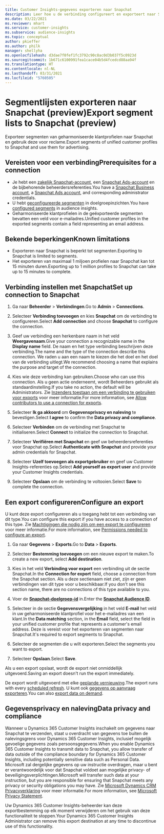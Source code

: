 ```yaml
---
title: Customer Insights-gegevens exporteren naar Snapchat
description: Leer hoe u de verbinding configureert en exporteert naar Snapchat.
ms.date: 03/22/2021
ms.reviewer: mhart
ms.service: customer-insights
ms.subservice: audience-insights
ms.topic: conceptual
author: pkieffer
ms.author: philk
manager: shellyha
ms.openlocfilehash: d3dae7f0fef1fc3792c90c8ac0d3b037f5c0923d
ms.sourcegitcommit: 1b671c6100991fea1cace04b5d4fcedcd88aa94f
ms.translationtype: HT
ms.contentlocale: nl-NL
ms.lasthandoff: 03/31/2021
ms.locfileid: "5760505"
---
```

# <a name="export-segment-lists-to-snapchat-preview"></a><span data-ttu-id="be69a-103">Segmentlijsten exporteren naar Snapchat (preview)</span><span class="sxs-lookup"><span data-stu-id="be69a-103">Export segment lists to Snapchat (preview)</span></span>

<span data-ttu-id="be69a-104">Exporteer segmenten van geharmoniseerde klantprofielen naar Snapchat en gebruik deze voor reclame.</span><span class="sxs-lookup"><span data-stu-id="be69a-104">Export segments of unified customer profiles to Snapchat and use them for advertising.</span></span> 

## <a name="prerequisites-for-a-connection"></a><span data-ttu-id="be69a-105">Vereisten voor een verbinding</span><span class="sxs-lookup"><span data-stu-id="be69a-105">Prerequisites for a connection</span></span>

-   <span data-ttu-id="be69a-106">Je hebt een [zakelijk Snapchat-account](https://business.snapchat.com/), een [Snapchat Ads-account](https://ads.snapchat.com/) en de bijbehorende beheerdersreferenties.</span><span class="sxs-lookup"><span data-stu-id="be69a-106">You have a [Snapchat Business account](https://business.snapchat.com/), a [Snapchat Ads account](https://ads.snapchat.com/), and corresponding administrator credentials.</span></span>
-   <span data-ttu-id="be69a-107">U hebt [geconfigureerde segmenten](segments.md) in doelgroepinzichten.</span><span class="sxs-lookup"><span data-stu-id="be69a-107">You have [configured segments](segments.md) in audience insights.</span></span>
-   <span data-ttu-id="be69a-108">Geharmoniseerde klantprofielen in de geëxporteerde segmenten bevatten een veld voor e-mailadres.</span><span class="sxs-lookup"><span data-stu-id="be69a-108">Unified customer profiles in the exported segments contain a field representing an email address.</span></span>

## <a name="known-limitations"></a><span data-ttu-id="be69a-109">Bekende beperkingen</span><span class="sxs-lookup"><span data-stu-id="be69a-109">Known limitations</span></span>

- <span data-ttu-id="be69a-110">Exporteren naar Snapchat is beperkt tot segmenten.</span><span class="sxs-lookup"><span data-stu-id="be69a-110">Exporting to Snapchat is limited to segments.</span></span>
- <span data-ttu-id="be69a-111">Het exporteren van maximaal 1 miljoen profielen naar Snapchat kan tot 15 minuten duren.</span><span class="sxs-lookup"><span data-stu-id="be69a-111">Exporting up to 1 million profiles to Snapchat can take up to 15 minutes to complete.</span></span> 

## <a name="set-up-connection-to-snapchat"></a><span data-ttu-id="be69a-112">Verbinding instellen met Snapchat</span><span class="sxs-lookup"><span data-stu-id="be69a-112">Set up connection to Snapchat</span></span>

1. <span data-ttu-id="be69a-113">Ga naar **Beheerder** > **Verbindingen**.</span><span class="sxs-lookup"><span data-stu-id="be69a-113">Go to **Admin** > **Connections**.</span></span>

1. <span data-ttu-id="be69a-114">Selecteer **Verbinding toevoegen** en kies **Snapchat** om de verbinding te configureren.</span><span class="sxs-lookup"><span data-stu-id="be69a-114">Select **Add connection** and choose **Snapchat** to configure the connection.</span></span>

1. <span data-ttu-id="be69a-115">Geef uw verbinding een herkenbare naam in het veld **Weergavenaam**.</span><span class="sxs-lookup"><span data-stu-id="be69a-115">Give your connection a recognizable name in the **Display name** field.</span></span> <span data-ttu-id="be69a-116">De naam en het type verbinding beschrijven deze verbinding.</span><span class="sxs-lookup"><span data-stu-id="be69a-116">The name and the type of the connection describe this connection.</span></span> <span data-ttu-id="be69a-117">We raden u aan een naam te kiezen die het doel en het doel van de verbinding uitlegt.</span><span class="sxs-lookup"><span data-stu-id="be69a-117">We recommend choosing a name that explains the purpose and target of the connection.</span></span>

1. <span data-ttu-id="be69a-118">Kies wie deze verbinding kan gebruiken.</span><span class="sxs-lookup"><span data-stu-id="be69a-118">Choose who can use this connection.</span></span> <span data-ttu-id="be69a-119">Als u geen actie onderneemt, wordt Beheerders gebruikt als standaardinstelling.</span><span class="sxs-lookup"><span data-stu-id="be69a-119">If you take no action, the default will be Administrators.</span></span> <span data-ttu-id="be69a-120">Zie [Inzenders toestaan om een verbinding te gebruiken voor exports](connections.md#allow-contributors-to-use-a-connection-for-exports) voor meer informatie.</span><span class="sxs-lookup"><span data-stu-id="be69a-120">For more information, see [Allow contributors to use a connection for exports](connections.md#allow-contributors-to-use-a-connection-for-exports).</span></span>

1. <span data-ttu-id="be69a-121">Selecteer **Ik ga akkoord** om **Gegevensprivacy en naleving** te bevestigen.</span><span class="sxs-lookup"><span data-stu-id="be69a-121">Select **I agree** to confirm the **Data privacy and compliance**.</span></span>

1. <span data-ttu-id="be69a-122">Selecteer **Verbinden** om de verbinding met Snapchat te initialiseren.</span><span class="sxs-lookup"><span data-stu-id="be69a-122">Select **Connect** to initialize the connection to Snapchat.</span></span>

1. <span data-ttu-id="be69a-123">Selecteer **Verifiëren met Snapchat** en geef uw beheerdersreferenties voor Snapchat op.</span><span class="sxs-lookup"><span data-stu-id="be69a-123">Select **Authenticate with Snapchat** and provide your admin credentials for Snapchat.</span></span> 

1. <span data-ttu-id="be69a-124">Selecteer **Uzelf toevoegen als exportgebruiker** en geef uw Customer Insights-referenties op.</span><span class="sxs-lookup"><span data-stu-id="be69a-124">Select **Add yourself as export user** and provide your Customer Insights credentials.</span></span>

1. <span data-ttu-id="be69a-125">Selecteer **Opslaan** om de verbinding te voltooien.</span><span class="sxs-lookup"><span data-stu-id="be69a-125">Select **Save** to complete the connection.</span></span>

## <a name="configure-an-export"></a><span data-ttu-id="be69a-126">Een export configureren</span><span class="sxs-lookup"><span data-stu-id="be69a-126">Configure an export</span></span>

<span data-ttu-id="be69a-127">U kunt deze export configureren als u toegang hebt tot een verbinding van dit type.</span><span class="sxs-lookup"><span data-stu-id="be69a-127">You can configure this export if you have access to a connection of this type.</span></span> <span data-ttu-id="be69a-128">Zie [Machtigingen die nodig zijn om een export te configureren](export-destinations.md#set-up-a-new-export) voor meer informatie.</span><span class="sxs-lookup"><span data-stu-id="be69a-128">For more information, see [Permissions needed to configure an export](export-destinations.md#set-up-a-new-export).</span></span>

1. <span data-ttu-id="be69a-129">Ga naar **Gegevens** > **Exports**.</span><span class="sxs-lookup"><span data-stu-id="be69a-129">Go to **Data** > **Exports**.</span></span>

1. <span data-ttu-id="be69a-130">Selecteer **Bestemming toevoegen** om een nieuwe export te maken.</span><span class="sxs-lookup"><span data-stu-id="be69a-130">To create a new export, select **Add destination**.</span></span>

1. <span data-ttu-id="be69a-131">Kies in het veld **Verbinding voor export** een verbinding uit de sectie Snapchat.</span><span class="sxs-lookup"><span data-stu-id="be69a-131">In the **Connection for export** field, choose a connection from the Snapchat section.</span></span> <span data-ttu-id="be69a-132">Als u deze sectienaam niet ziet, zijn er geen verbindingen van dit type voor u beschikbaar.</span><span class="sxs-lookup"><span data-stu-id="be69a-132">If you don't see this section name, there are no connections of this type available to you.</span></span>

1. <span data-ttu-id="be69a-133">Voer de [**Snapchat-doelgroep-id**](https://businesshelp.snapchat.com/s/article/custom-audiences) in.</span><span class="sxs-lookup"><span data-stu-id="be69a-133">Enter the [**Snapchat Audience ID**](https://businesshelp.snapchat.com/s/article/custom-audiences).</span></span>

1. <span data-ttu-id="be69a-134">Selecteer in de sectie **Gegevensvergelijking** in het veld **E-mail** het veld in uw geharmoniseerde klantprofiel voor het e-mailadres van een klant.</span><span class="sxs-lookup"><span data-stu-id="be69a-134">In the **Data matching** section, in the **Email** field, select the field in your unified customer profile that represents a customer's email address.</span></span> <span data-ttu-id="be69a-135">Deze is vereist voor het exporteren van segmenten naar Snapchat.</span><span class="sxs-lookup"><span data-stu-id="be69a-135">It's required to export segments to Snapchat.</span></span>

1. <span data-ttu-id="be69a-136">Selecteer de segmenten die u wilt exporteren.</span><span class="sxs-lookup"><span data-stu-id="be69a-136">Select the segments you want to export.</span></span> 

1. <span data-ttu-id="be69a-137">Selecteer **Opslaan**.</span><span class="sxs-lookup"><span data-stu-id="be69a-137">Select **Save**.</span></span>

<span data-ttu-id="be69a-138">Als u een export opslaat, wordt de export niet onmiddellijk uitgevoerd.</span><span class="sxs-lookup"><span data-stu-id="be69a-138">Saving an export doesn't run the export immediately.</span></span>

<span data-ttu-id="be69a-139">De export wordt uitgevoerd met elke [geplande vernieuwing](system.md#schedule-tab).</span><span class="sxs-lookup"><span data-stu-id="be69a-139">The export runs with every [scheduled refresh](system.md#schedule-tab).</span></span> <span data-ttu-id="be69a-140">U kunt ook [gegevens op aanvraag exporteren](export-destinations.md#run-exports-on-demand).</span><span class="sxs-lookup"><span data-stu-id="be69a-140">You can also [export data on demand](export-destinations.md#run-exports-on-demand).</span></span> 


## <a name="data-privacy-and-compliance"></a><span data-ttu-id="be69a-141">Gegevensprivacy en naleving</span><span class="sxs-lookup"><span data-stu-id="be69a-141">Data privacy and compliance</span></span>

<span data-ttu-id="be69a-142">Wanneer u Dynamics 365 Customer Insights inschakelt om gegevens naar Snapchat te verzenden, staat u overdracht van gegevens toe buiten de nalevingsgrens voor Dynamics 365 Customer Insights, inclusief mogelijk gevoelige gegevens zoals persoonsgegevens.</span><span class="sxs-lookup"><span data-stu-id="be69a-142">When you enable Dynamics 365 Customer Insights to transmit data to Snapchat, you allow transfer of data outside of the compliance boundary for Dynamics 365 Customer Insights, including potentially sensitive data such as Personal Data.</span></span> <span data-ttu-id="be69a-143">Microsoft zal dergelijke gegevens op uw instructie overdragen, maar u bent er verantwoordelijk voor dat Snapchat voldoet aan mogelijke privacy- of beveiligingsverplichtingen.</span><span class="sxs-lookup"><span data-stu-id="be69a-143">Microsoft will transfer such data at your instruction, but you are responsible for ensuring that Snapchat meets any privacy or security obligations you may have.</span></span> <span data-ttu-id="be69a-144">Zie [Microsoft Dynamics CRM Privacyverklaring](https://go.microsoft.com/fwlink/?linkid=396732) voor meer informatie.</span><span class="sxs-lookup"><span data-stu-id="be69a-144">For more information, see [Microsoft Privacy Statement](https://go.microsoft.com/fwlink/?linkid=396732).</span></span>

<span data-ttu-id="be69a-145">Uw Dynamics 365 Customer Insights-beheerder kan deze exportbestemming op elk moment verwijderen om het gebruik van deze functionaliteit te stoppen.</span><span class="sxs-lookup"><span data-stu-id="be69a-145">Your Dynamics 365 Customer Insights Administrator can remove this export destination at any time to discontinue use of this functionality.</span></span>
